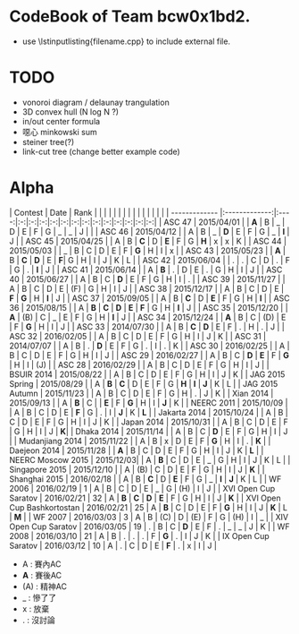# CodeBook of Team bcw0x1bd2.

- use \lstinputlisting{filename.cpp} to include external file.
  
# TODO  
  
- vonoroi diagram / delaunay trangulation  
- 3D convex hull (N log N ?) 
- in/out center formula  
- 噁心 minkowski sum  
- steiner tree(?)  
- link-cut tree (change better example code)

# Alpha

| Contest       | Date          | Rank |   |   |   |   |   |   |   |   |   |   |   |   |   |   |
| ------------- |:-------------:|:----:|:-:|:-:|:-:|:-:|:-:|:-:|:-:|:-:|:-:|:-:|:-:|:-:|:-:|
| ASC 47        | 2015/04/01    | | **A** | B | _ | D | E | F | G | _ | _ | J |   |
| ASC 46        | 2015/04/12    | | A | B | _ | **D** | E | F | G | _ | **I** | J |
| ASC 45        | 2015/04/25    | | A | B | **C** | D | **E** | F | G | **H** | x | x | K |
| ASC 44        | 2015/05/03    | | _ | B | C | D | E | F | **G** | H | I | x |
| ASC 43        | 2015/05/23    | | **A** | B | **C** | **D** | E | **F**| G | H | I | J | K | L |
| ASC 42        | 2015/06/04    | | . | . | C | D | . | F | G | . | **I** | J |
| ASC 41        | 2015/06/14    | | A | **B** | . | D | E | . | G | H | I | J |
| ASC 40        | 2015/06/27    | | A | B | C | **D** | E | F | G | H | I | . |
| ASC 39        | 2015/11/27    | | A | B | C | D | E | (F) | G | H | I | J |
| ASC 38        | 2015/12/17    | | A | B | C | D | E | **F** | **G** | H | **I** | J |
| ASC 37        | 2015/09/05    | | A | B | **C** | D | **E** | F | G | H | **I** |
| ASC 36        | 2015/08/15    | | A | **B** | **C** | **D** | **E** | **F** | G | H | **I** | J |
| ASC 35        | 2015/12/20    | | **A** | (B) | C | _ | E | F | G | H | **I** | J |
| ASC 34        | 2015/12/24    | | **A** | B | C | (D) | E | F | **G** | H | I | J |
| ASC 33        | 2014/07/30    | | A | B | **C** | **D** | E | F | . | H | . | J |
| ASC 32        | 2016/02/05    | | A | B | C | D | E | F | G | H | I | J | K |
| ASC 31        | 2014/07/07    | | A | B | . | **D** | E | F | G | . | I | . | K |
| ASC 30        | 2016/02/25    | | A | B | C | D | E | F | G | H | I | J |
| ASC 29        | 2016/02/27    | | A | B | C | **D** | **E** | F | **G** | H | I | (J) |
| ASC 28        | 2016/02/29    | | A | B | C | D | E | F | G | H | I | J |
| BSUIR 2014    | 2015/08/22    | | A | B | C | D | E | F | G | H | I | J | K |
| JAG 2015 Spring | 2015/08/29  | | A | **B** | **C** | D | E | F | G | **H** | **I** | **J** | K | L |
| JAG 2015 Autumn | 2015/11/23  | | A | B | C | D | E | F | G | H | . | J | K |
| Xian 2014       | 2015/09/13  | | A | **B**  | C |   | **E**  | F | **G**  | H | I | **J**  | K |
| NEERC 2011      | 2015/10/09  | | A | B | C | D | E | **F**  | G | .  | I | **J**  | K | **L** |
| Jakarta 2014    | 2015/10/24  | | A | B | C | D | E | F | G | H | I | J | K |
| Japan 2014      | 2015/10/31  | | A | B | C | D | E | F | G | H | I | J | **K**|
| Dhaka 2014      | 2015/11/14  | | A | B | C | **D** | E | F | G | H | I | J |
| Mudanjiang 2014 | 2015/11/22  | | A | B | x | D | E | F | **G** | H | I | . | **K** |
| Daejeon 2014    | 2015/11/28  | | **A** | B | C | D | E | F | G | H | I | J | K | **L** |
| NEERC Moscow 2015 | 2015/12/03| | A | **B** | C | D | E | _ | G | H | I | J | K | L |
| Singapore 2015  | 2015/12/10  | | A | (B) | C | D | E | F | G | H | I | J | **K** |
| Shanghai 2015   | 2016/02/18  | | A | B | **C** | D | **E** | F | G | _ | **I** | **J** | K | L |
| WF 2006         | 2016/02/19  | 1 | A | B | C | D | E | _ | G | (H) | I | J |
| XVI Open Cup Saratov | 2016/02/21 | 32 | A | **B** | **C** | **D** | **E** | F | G | H | I | J | **K** |
| XVI Open Cup Bashkortostan | 2016/02/21 | 25 | A | **B** | C | D | E | F | **G** | H | I | J | **K** | L | **M** |
| WF 2007         | 2016/03/03  | 3 | A | B | (C) | D | (E) | F | G | (H) | I | _ |
| XIV Open Cup Saratov | 2016/03/05 | 19 | . | B | C | **D** | E | F | . | _ | _ | J | K |
| WF 2008         | 2016/03/10  | 21 | A | B | . | . | . | F | **G** | . | I | J | K |
| IX Open Cup Saratov | 2016/03/12 | 10 | A | . | C | D | E | **F** | . | x | I | J |

- A : 賽內AC  
- **A** : 賽後AC  
- (A) : 精神AC  
- _ : 慘了了  
- x : 放棄
- . : 沒討論 

